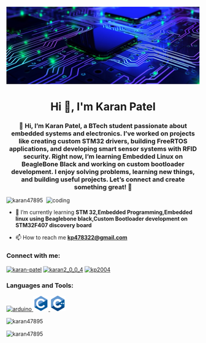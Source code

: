 ![logo](https://github.com/Karan47895/Karan-Patel/blob/main/Git%20Banner.png)
<h1 align="center">Hi 👋, I'm Karan Patel</h1>
<h3 align="center">👋 Hi, I’m Karan Patel, a BTech student passionate about embedded systems and electronics. I’ve worked on projects like creating custom STM32 drivers, building FreeRTOS applications, and developing smart sensor systems with RFID security. Right now, I’m learning Embedded Linux on BeagleBone Black and working on custom bootloader development. I enjoy solving problems, learning new things, and building useful projects. Let’s connect and create something great! 🚀</h3>

<img align="right" alt="coding" width="400" src="https://user-images.githubusercontent.com/55389276/140866485-8fb1c876-9a8f-4d6a-98dc-08c4981eaf70.gif">

<p align="left"> <img src="https://komarev.com/ghpvc/?username=karan47895&label=Profile%20views&color=0e75b6&style=flat" alt="karan47895" /> </p>

- 🌱 I’m currently learning **STM 32,Embedded Programming,Embedded linux using Beaglebone black,Custom Bootloader development on STM32F407 discovery board**
   
- 📫 How to reach me **kp478322@gmail.com**

<h3 align="left">Connect with me:</h3>
<p align="left">
<a href="https://www.linkedin.com/in/karan-patel-94850524b/" target="blank"><img align="center" src="https://raw.githubusercontent.com/rahuldkjain/github-profile-readme-generator/master/src/images/icons/Social/linked-in-alt.svg" alt="karan-patel" height="30" width="40" /></a>
<a href="https://instagram.com/karan2_0_0_4" target="blank"><img align="center" src="https://raw.githubusercontent.com/rahuldkjain/github-profile-readme-generator/master/src/images/icons/Social/instagram.svg" alt="karan2_0_0_4" height="30" width="40" /></a>
<a href="https://codeforces.com/profile/kp2004" target="blank"><img align="center" src="https://raw.githubusercontent.com/rahuldkjain/github-profile-readme-generator/master/src/images/icons/Social/codeforces.svg" alt="kp2004" height="30" width="40" /></a>
</p>

<h3 align="left">Languages and Tools:</h3>
<p align="left"> <a href="https://www.arduino.cc/" target="_blank" rel="noreferrer"> <img src="https://cdn.worldvectorlogo.com/logos/arduino-1.svg" alt="arduino" width="40" height="40"/> </a> <a href="https://www.cprogramming.com/" target="_blank" rel="noreferrer"> <img src="https://raw.githubusercontent.com/devicons/devicon/master/icons/c/c-original.svg" alt="c" width="40" height="40"/> </a> <a href="https://www.w3schools.com/cpp/" target="_blank" rel="noreferrer"> <img src="https://raw.githubusercontent.com/devicons/devicon/master/icons/cplusplus/cplusplus-original.svg" alt="cplusplus" width="40" height="40"/> </a> </p>

<p><img align="center" src="https://github-readme-stats.vercel.app/api/top-langs?username=karan47895&show_icons=true&locale=en&layout=compact" alt="karan47895" /></p>

<p><img align="center" src="https://github-readme-streak-stats.herokuapp.com/?user=karan47895&" alt="karan47895" /></p>
